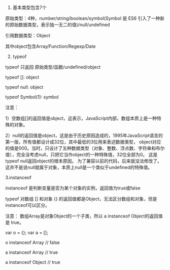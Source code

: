 1. 基本类型包含7个

原始类型：4种，number/string/boolean/symbol(Symbol 是 ES6 引入了一种新的原始数据类型，表示独一无二的值)/null/undefined

引用数据类型：Object

其中object包含Array/Function/Regexp/Date

2. typeof

typeof 只返回 原始类型/函数/undefined/object

typeof []: object

typeof null: object

typeof Symbol(1): symbol

注意：

1）空数组[]的返回值是object，这表示，JavaScript内部，数组本质上是一种特殊的对象。

2）null的返回值是object，这是由于历史原因造成的，1995年JavaScript语言的第一版，所有值都设计成32位，其中最低的3位用来表述数据类型，
object对应的值是000。当时，只设计了五种数据类型（对象、整数、浮点数、字符串和布尔值），完全没考虑null，只把它当作object的一种特殊值，32位全部为0。
这是typeof null返回object的根本原因。
为了兼容以前的代码，后来就没法修改了。这并不是说null就属于对象，本质上null是一个类似于undefined的特殊值。

3.instanceof

instanceof 是判断变量是否为某个对象的实例，返回值为true或false

typeof 对数组 [] 和对象 {} 的返回值都是Object，无法区分数组和对象，但是instanceof可以区分。

注意： 数组Array是对象Object的一个子类，所以 a instanceof Object的返回值是 true。

var o = {};
var a = [];

o instanceof Array // false

a instanceof Array // true

a instanceof Object // true
